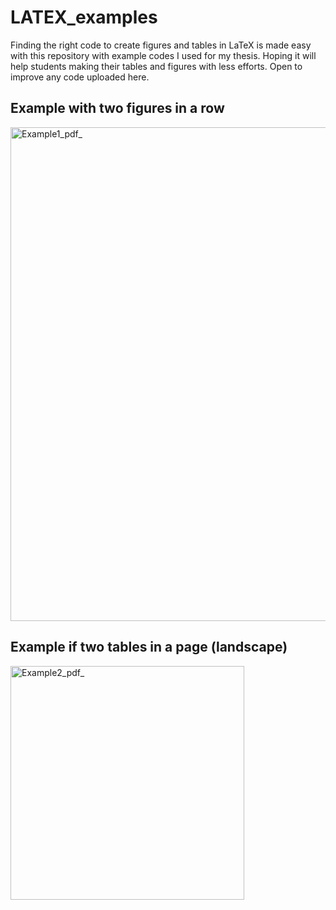 # LATEX_examples
Finding the right code to create figures and tables in LaTeX is made easy with this repository with example codes I used for my thesis. Hoping it will help students making their tables and figures with less efforts. Open to improve any code uploaded here. 

## Example with two figures in a row
<img width="790" alt="Example1_pdf_" src="https://github.com/user-attachments/assets/352d34e9-cb4c-4409-82de-e4a56369dad7" />

## Example if two tables in a page (landscape)
<img width="374" alt="Example2_pdf_" src="https://github.com/user-attachments/assets/4946865a-8f95-4ab5-a0cd-d1823605a8bf" />

